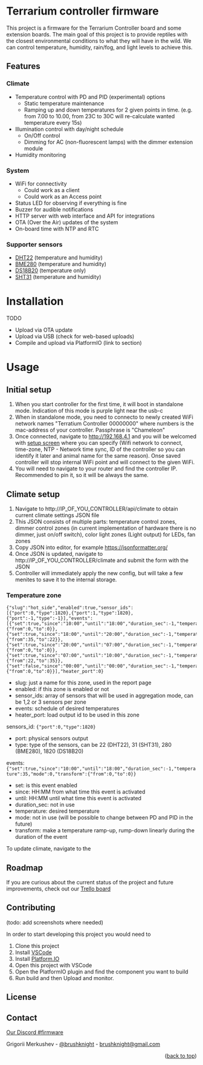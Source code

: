 # Terrarium controller firmware

This project is a firmware for the Terrarium Controller board and some extension boards.
The main goal of this project is to provide reptiles with the closest environmental conditions to what they will have in the wild. We can control temperature, humidity, rain/fog, and light levels to achieve this.

## Features

### Climate

- Temperature control with PD and PID (experimental) options
    - Static temperature maintenance
    - Ramping up and down temperatures for 2 given points in time. (e.g. from 7.00 to 10.00, from 23C to 30C will re-calculate wanted temperature every 15s)
- Illumination control with day/night schedule
    - On/Off control
    - Dimming for AC (non-fluorescent lamps) with the dimmer extension module
- Humidity monitoring

### System

- WiFi for connectivity
    - Could work as a client
    - Could work as an Access point
- Status LED for observing if everything is fine
- Buzzer for audible notifications
- HTTP server with web interface and API for integrations
- OTA (Over the Air) updates of the system
- On-board time with NTP and RTC

### Supporter sensors

- [DHT22](https://www.dfrobot.com/product-1102.html) (temperature and humidity)
- [BME280](https://www.amazon.es/AZDelivery-GY-BME280-Sensor-Parent/dp/B082KL18WW) (temperature and humidity)
- [DS18B20](https://www.dfrobot.com/product-689.html) (temperature only)
- [SHT31](https://www.dfrobot.com/product-2160.html) (temperature and humidity)

# Installation

TODO

- Upload via OTA update
- Upload via USB (check for web-based uploads)
- Compile and upload via PlatformIO (link to section)

# Usage

## Initial setup

1. When you start controller for the first time, it will boot in standalone mode. Indication of this mode is purple light near the usb-c
2. When in standalone mode, you need to connecto to newly created WiFi network names "Terratium Controller 00000000" where numbers is the mac-address of your controller. Passphrase is "Chameleon"
3. Once connected, navigate to http://192.168.4.1 and you will be welcomed with [setup screen](./docs/initial_setup.png) where you can specify (Wifi network to connect, time-zone, NTP - Network time sync, ID of the controller so you can identify it later and animal name for the same reason). Onse saved controller will stop internal WiFi point and will connect to the given WiFi.
4. You will need to navigate to your router and find the controller IP. Recommended to pin it, so it will be always the same.

## Climate setup

1. Navigate to http://IP_OF_YOU_CONTROLLER/api/climate to obtain current climate settings JSON file
2. This JSON consists of multiple parts: temperature control zones, dimmer control zones (in current implementation of hardware there is no dimmer, just on/off switch), color light zones (Light output) for LEDs, fan zones
3. Copy JSON into editor, for example https://jsonformatter.org/
4. Once JSON is updated, navigate to http://IP_OF_YOU_CONTROLLER/climate and submit the form with the JSON
5. Controller will immediately apply the new config, but will take a few menites to save it to the internal storage.

### Temperature zone
```
{"slug":"hot_side","enabled":true,"sensor_ids":[{"port":0,"type":1820},{"port":1,"type":1820},{"port":-1,"type":-1}],"events":[{"set":true,"since":"10:00","until":"18:00","duration_sec":-1,"temperature":35,"mode":0,"transform":{"from":0,"to":0}},{"set":true,"since":"18:00","until":"20:00","duration_sec":-1,"temperature":-1,"mode":0,"transform":{"from":35,"to":22}},{"set":true,"since":"20:00","until":"07:00","duration_sec":-1,"temperature":22,"mode":0,"transform":{"from":0,"to":0}},{"set":true,"since":"07:00","until":"10:00","duration_sec":-1,"temperature":-1,"mode":0,"transform":{"from":22,"to":35}},{"set":false,"since":"00:00","until":"00:00","duration_sec":-1,"temperature":-1,"mode":-1515870811,"transform":{"from":0,"to":0}}],"heater_port":0}
```
- slug: just a name for this zone, used in the report page
- enabled: if this zone is enabled or not
- sensor_ids: array of sensors that will be used in aggregation mode, can be 1,2 or 3 sensors per zone
- events: schedule of desired temperatures
- heater_port: load output id to be used in this zone

sensors_id: `{"port":0,"type":1820}`
- port: physical sensors output 
- type: type of the sensors, can be 22 (DHT22), 31 (SHT31), 280 (BME280), 1820 (DS18B20)

events: `{"set":true,"since":"10:00","until":"18:00","duration_sec":-1,"temperature":35,"mode":0,"transform":{"from":0,"to":0}}`
- set: is this event enabled
- since: HH:MM from what time this event is activated
- until: HH:MM until what time this event is activated
- duration_sec: not in use
- temperature: desired temperature
- mode: not in use (will be possible to change between PD and PID in the future)
- transform: make a temperature ramp-up, rump-down linearly during the duration of the event

To update climate, navigate to  the 

## Roadmap

If you are curious about the current status of the project and future improvements, check out our [Trello board](https://trello.com/b/peFyU6Do/terrarium-firmware)

## Contributing

(todo: add screenshots where needed)

In order to start developing this project you would need to

1. Clone this project
2. Install [VSCode](https://code.visualstudio.com/)
3. Install [Platform.IO](https://platformio.org/install/ide?install=vscode)
4. Open this project with VSCode
5. Open the PlatformIO plugin and find the component you want to build
6. Run build and then Upload and monitor.

## License

## Contact

[Our Discord #firmware](https://discord.gg/AaHFa7VVq8)

Grigorii Merkushev - [@brushknight](https://instagram.com/brushknight) - [brushknight@gmail.com](mailto:brushknight@gmail.com)

<p align="right">(<a href="#readme-top">back to top</a>)</p>

